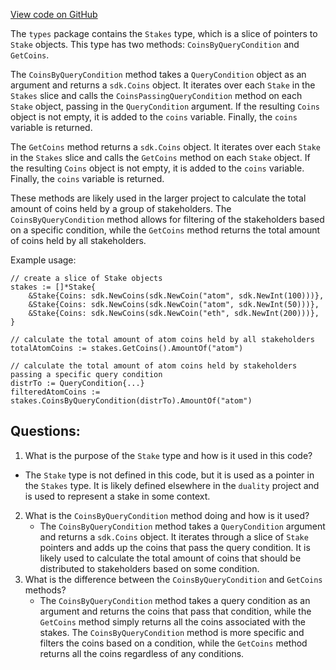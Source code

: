 [View code on GitHub](https://github.com/duality-labs/duality/incentives/types/stakes.go)

The `types` package contains the `Stakes` type, which is a slice of pointers to `Stake` objects. This type has two methods: `CoinsByQueryCondition` and `GetCoins`.

The `CoinsByQueryCondition` method takes a `QueryCondition` object as an argument and returns a `sdk.Coins` object. It iterates over each `Stake` in the `Stakes` slice and calls the `CoinsPassingQueryCondition` method on each `Stake` object, passing in the `QueryCondition` argument. If the resulting `Coins` object is not empty, it is added to the `coins` variable. Finally, the `coins` variable is returned.

The `GetCoins` method returns a `sdk.Coins` object. It iterates over each `Stake` in the `Stakes` slice and calls the `GetCoins` method on each `Stake` object. If the resulting `Coins` object is not empty, it is added to the `coins` variable. Finally, the `coins` variable is returned.

These methods are likely used in the larger project to calculate the total amount of coins held by a group of stakeholders. The `CoinsByQueryCondition` method allows for filtering of the stakeholders based on a specific condition, while the `GetCoins` method returns the total amount of coins held by all stakeholders. 

Example usage:

```
// create a slice of Stake objects
stakes := []*Stake{
    &Stake{Coins: sdk.NewCoins(sdk.NewCoin("atom", sdk.NewInt(100)))},
    &Stake{Coins: sdk.NewCoins(sdk.NewCoin("atom", sdk.NewInt(50)))},
    &Stake{Coins: sdk.NewCoins(sdk.NewCoin("eth", sdk.NewInt(200)))},
}

// calculate the total amount of atom coins held by all stakeholders
totalAtomCoins := stakes.GetCoins().AmountOf("atom")

// calculate the total amount of atom coins held by stakeholders passing a specific query condition
distrTo := QueryCondition{...}
filteredAtomCoins := stakes.CoinsByQueryCondition(distrTo).AmountOf("atom")
```
## Questions: 
 1. What is the purpose of the `Stake` type and how is it used in this code?
   - The `Stake` type is not defined in this code, but it is used as a pointer in the `Stakes` type. It is likely defined elsewhere in the `duality` project and is used to represent a stake in some context.
2. What is the `CoinsByQueryCondition` method doing and how is it used?
   - The `CoinsByQueryCondition` method takes a `QueryCondition` argument and returns a `sdk.Coins` object. It iterates through a slice of `Stake` pointers and adds up the coins that pass the query condition. It is likely used to calculate the total amount of coins that should be distributed to stakeholders based on some condition.
3. What is the difference between the `CoinsByQueryCondition` and `GetCoins` methods?
   - The `CoinsByQueryCondition` method takes a query condition as an argument and returns the coins that pass that condition, while the `GetCoins` method simply returns all the coins associated with the stakes. The `CoinsByQueryCondition` method is more specific and filters the coins based on a condition, while the `GetCoins` method returns all the coins regardless of any conditions.
